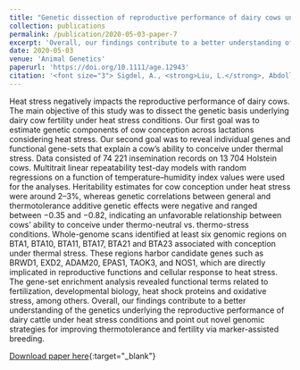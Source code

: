 ```yaml
---
title: "Genetic dissection of reproductive performance of dairy cows under heat stress"
collection: publications
permalink: /publication/2020-05-03-paper-7
excerpt: 'Overall, our findings contribute to a better understanding of the genetics underlying the reproductive performance of dairy cattle under heat stress conditions and point out novel genomic strategies for improving thermotolerance and fertility via marker-assisted breeding'
date: 2020-05-03
venue: 'Animal Genetics'
paperurl: 'https://doi.org/10.1111/age.12943'
citation: '<font size="3"> Sigdel, A., <strong>Liu, L.</strong>, Abdollahi‐Arpanahi, R., Aguilar, I., & Peñagaricano, F. (2020). <em>Genetic dissection of reproductive performance of dairy cows under heat stress.</em> Animal Genetics, 51(4), 511-520. </font>'
---
```


Heat stress negatively impacts the reproductive performance of dairy cows. The main objective of this study was to dissect the genetic basis underlying dairy cow fertility under heat stress conditions. Our first goal was to estimate genetic components of cow conception across lactations considering heat stress. Our second goal was to reveal individual genes and functional gene-sets that explain a cow’s ability to conceive under thermal stress. Data consisted of 74 221 insemination records on 13 704 Holstein cows. Multitrait linear repeatability test-day models with random regressions on a function of temperature–humidity index values were used for the analyses. Heritability estimates for cow conception under heat stress were around 2–3%, whereas genetic correlations between general and thermotolerance additive genetic effects were negative and ranged between −0.35 and −0.82, indicating an unfavorable relationship between cows’ ability to conceive under thermo-neutral vs. thermo-stress conditions. Whole-genome scans identified at least six genomic regions on BTA1, BTA10, BTA11, BTA17, BTA21 and BTA23 associated with conception under thermal stress. These regions harbor candidate genes such as BRWD1, EXD2, ADAM20, EPAS1, TAOK3, and NOS1, which are directly implicated in reproductive functions and cellular response to heat stress. The gene-set enrichment analysis revealed functional terms related to fertilization, developmental biology, heat shock proteins and oxidative stress, among others. Overall, our findings contribute to a better understanding of the genetics underlying the reproductive performance of dairy cattle under heat stress conditions and point out novel genomic strategies for improving thermotolerance and fertility via marker-assisted breeding.

[Download paper here](https://doi.org/10.1111/age.12943){:target="_blank"}

<!-- 
Recommended citation: Your Name, You. (2009). "Paper Title Number 1." <i>Journal 1</i>. 1(1). -->
